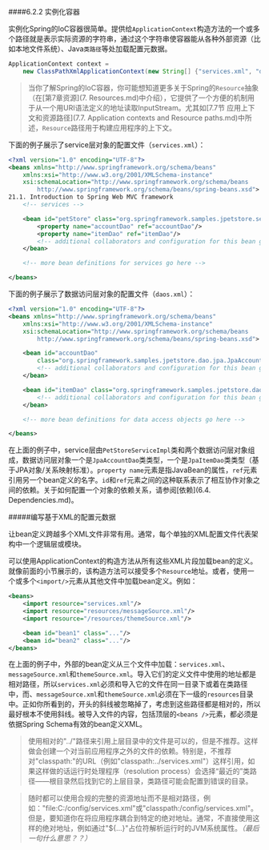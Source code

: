 ####6.2.2 实例化容器

实例化Spring的IoC容器很简单。提供给`ApplicationContext`构造方法的一个或多个路径就是表示实际资源的字符串，通过这个字符串使容器能从各种外部资源（比如本地文件系统）、Java`类路径`等处加载配置元数据。

```java
ApplicationContext context =
    new ClassPathXmlApplicationContext(new String[] {"services.xml", "daos.xml"});
```

>当你了解Spring的IoC容器，你可能想知道更多关于Spring的`Resource`抽象（在[第7章资源](7. Resources.md)中介绍），它提供了一个方便的机制用于从一个用URI语法定义的地址读取InputStream。尤其如[7.7节 应用上下文和资源路径](7.7. Application contexts and Resource paths.md)中所述，`Resource`路径用于构建应用程序的上下文。

下面的例子展示了service层对象的配置文件（`services.xml`）：

```xml
<?xml version="1.0" encoding="UTF-8"?>
<beans xmlns="http://www.springframework.org/schema/beans"
    xmlns:xsi="http://www.w3.org/2001/XMLSchema-instance"
    xsi:schemaLocation="http://www.springframework.org/schema/beans
        http://www.springframework.org/schema/beans/spring-beans.xsd">
21.1. Introduction to Spring Web MVC framework
    <!-- services -->

    <bean id="petStore" class="org.springframework.samples.jpetstore.services.PetStoreServiceImpl">
        <property name="accountDao" ref="accountDao"/>
        <property name="itemDao" ref="itemDao"/>
        <!-- additional collaborators and configuration for this bean go here -->
    </bean>

    <!-- more bean definitions for services go here -->

</beans>
```

下面的例子展示了数据访问层对象的配置文件（`daos.xml`）：

```xml
<?xml version="1.0" encoding="UTF-8"?>
<beans xmlns="http://www.springframework.org/schema/beans"
    xmlns:xsi="http://www.w3.org/2001/XMLSchema-instance"
    xsi:schemaLocation="http://www.springframework.org/schema/beans
        http://www.springframework.org/schema/beans/spring-beans.xsd">

    <bean id="accountDao"
        class="org.springframework.samples.jpetstore.dao.jpa.JpaAccountDao">
        <!-- additional collaborators and configuration for this bean go here -->
    </bean>

    <bean id="itemDao" class="org.springframework.samples.jpetstore.dao.jpa.JpaItemDao">
        <!-- additional collaborators and configuration for this bean go here -->
    </bean>

    <!-- more bean definitions for data access objects go here -->

</beans>
```

在上面的例子中，service层由`PetStoreServiceImpl`类和两个数据访问层对象组成，数据访问层对象一个是`JpaAccountDao`类类型，一个是`JpaItemDao`类类型（基于JPA对象/关系映射标准）。`property name`元素是指JavaBean的属性，`ref`元素引用另一个bean定义的名字。`id`和`ref`元素之间的这种联系表示了相互协作对象之间的依赖。关于如何配置一个对象的依赖关系，请参阅[依赖](6.4. Dependencies.md)。

#####编写基于XML的配置元数据

让bean定义跨越多个XML文件非常有用。通常，每个单独的XML配置文件代表架构中一个逻辑层或模块。

可以使用ApplicationContext的构造方法从所有这些XML片段加载bean的定义。就像前面的小节展示的，该构造方法可以接受多个`Resource`地址。或者，使用一个或多个`<import/>`元素从其他文件中加载bean定义。例如：

```xml
<beans>
    <import resource="services.xml"/>
    <import resource="resources/messageSource.xml"/>
    <import resource="/resources/themeSource.xml"/>

    <bean id="bean1" class="..."/>
    <bean id="bean2" class="..."/>
</beans>
```

在上面的例子中，外部的bean定义从三个文件中加载：`services.xml`、`messageSource.xml`和`themeSource.xml`。导入它们的定义文件中使用的地址都是相对路径，所以`services.xml`必须和导入它的文件在同一目录下或着在类路径中，而、`messageSource.xml`和`themeSource.xml`必须在下一级的`resources`目录中。正如你所看到的，开头的斜线被忽略掉了，考虑到这些路径都是相对的，所以最好根本不使用斜线。被导入文件的内容，包括顶层的`<beans />`元素，都必须是依据Spring Schema有效的bean定义XML。

>使用相对的"../"路径来引用上层目录中的文件是可以的，但是不推荐。这样做会创建一个对当前应用程序之外的文件的依赖。特别是，不推荐对"classpath:"的URL（例如"classpath:../services.xml"）这样引用，如果这样做的话运行时处理程序（resolution process）会选择“最近的”类路径——根目录然后找到它的上层目录，类路径可能会配置到错误的目录。

>随时都可以使用合规的完整的资源地址而不是相对路径，例如："file:C:/config/services.xml"或"classpath:/config/services.xml"。但是，要知道你在将应用程序耦合到特定的绝对地址。通常，不直接使用这样的绝对地址，例如通过"${…}"占位符解析运行时的JVM系统属性。*（最后一句什么意思？？）*

